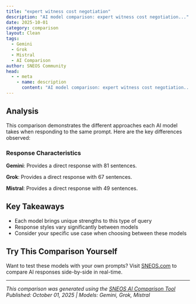 ```yaml
---
title: "expert witness cost negotiation"
description: "AI model comparison: expert witness cost negotiation..."
date: 2025-10-01
category: comparison
layout: Clean
tags:
  - Gemini
  - Grok
  - Mistral
  - AI Comparison
author: SNEOS Community
head:
  - - meta
    - name: description
      content: "AI model comparison: expert witness cost negotiation..."
---
```


<ChatComparison
  title="expert witness cost negotiation"
  prompt="expert witness cost negotiation"
  :responses='{"Gemini": "Negotiating expert witness costs is a critical part of litigation, and requires a strategic approach. Here\u0027s a breakdown of how to effectively negotiate expert witness fees, covering preparation, negotiation tactics, and potential pitfalls:\n\n**I. Preparation is Key**\n\n* **Budget and Case Assessment:**\n * **Overall Budget:** Know your overall litigation budget and how much you can realistically allocate to expert witnesses.\n * **Case Value:** The value of your case and the complexity of the issues directly impact how much you can justify spending on expert testimony.\n * **Expert\u0027s Role:** Determine precisely what you need the expert to do: initial consultation, report preparation, deposition, testimony at trial. The scope of their engagement significantly affects the cost.\n * **Local Market Rates:** Research what other experts in the same field typically charge in your geographic area. You can consult with other attorneys, legal support services, or online databases (sometimes). Keep in mind that some experts in niche areas may be harder to find, so their rates may be higher.\n* **Review the Expert\u0027s Fee Schedule:**\n * Carefully analyze the expert\u0027s fee schedule *before* you formally retain them. Pay attention to:\n * **Hourly Rates:** Are they separate for different types of work (e.g., review of records, report writing, deposition preparation, courtroom testimony)? Are rates higher for travel or weekend/holiday work?\n * **Retainer Fees:** How much is required upfront, and is it refundable if the expert is not needed?\n * **Minimum Charges:** Are there minimum billing increments (e.g., 15-minute increments)?\n * **Expense Reimbursement:** What expenses are covered (travel, lodging, meals, photocopying, online research, etc.) and how are they documented? What are the limitations?\n * **Cancellation Policies:** What fees are charged if a deposition or trial is canceled or postponed? This is crucial.\n * **Payment Terms:** When are invoices due? What happens if they are not paid promptly? (Late fees, withdrawal from the case).\n * **Contingency Fees:** *Never* agree to contingency fees for expert witnesses. This is generally considered unethical and can invalidate the expert\u0027s testimony.\n* **Identify Potential Cost Drivers:**\n * **Volume of Documents:** A large volume of documents to review will significantly increase costs. Can you narrow the scope of the review or provide the expert with summaries or key excerpts?\n * **Complexity of the Issues:** Complex scientific or technical issues require more time for the expert to understand and explain.\n * **Length of Deposition/Trial Testimony:** Estimate how long the deposition and trial testimony are likely to take.\n * **Travel Requirements:** If the expert is located far away, travel expenses (airfare, lodging, meals, time) can be substantial.\n\n**II. Negotiation Tactics**\n\n* **Early Negotiation:** Negotiate fees *before* you formally retain the expert. Once they are actively working on the case, it\u0027s much harder to renegotiate.\n* **Open Communication and Transparency:** Be upfront about your budget limitations and the scope of work you need. Explain why you believe the proposed fees are too high.\n* **Focus on Specific Areas for Reduction:** Instead of simply asking for a general discount, target specific areas where you believe costs can be reduced:\n * **Hourly Rate:** \u0022Dr. Smith, your hourly rate for report writing is higher than the prevailing rate in this area. Would you consider a lower rate, especially given the volume of work involved?\u0022\n * **Travel Expenses:** \u0022Can we agree on a per diem for meals instead of reimbursing actual expenses? Can we book travel arrangements directly to control costs?\u0022\n * **Minimum Charges:** \u0022Would you be willing to bill in smaller increments than 15 minutes, especially for brief phone calls?\u0022\n * **Report Writing:** \u0022Could you provide a concise report focusing on the key issues, rather than a comprehensive analysis of every document?\u0022\n* **Alternative Fee Arrangements:**\n * **Flat Fee for Specific Tasks:** Consider a flat fee for report writing, deposition preparation, or other defined tasks. This provides cost certainty. Be very clear about the deliverables included in the flat fee.\n * **Phased Approach:** Break the expert\u0027s work into phases. Start with an initial consultation and preliminary report, and then decide whether to proceed with further work. This allows you to control costs and evaluate the expert\u0027s usefulness.\n * **Contingency on Settlement/Trial Result (AVOID):** As mentioned earlier, these are generally unethical and should be avoided.\n* **Highlight the Benefits of the Engagement:** Emphasize the benefits the expert will receive:\n * **Prestige:** \u0022This is a high-profile case that will enhance your reputation.\u0022\n * **Future Referrals:** \u0022We often use experts in similar cases and would be happy to refer you to other clients.\u0022\n * **Guaranteed Payment:** \u0022We have a track record of paying our experts promptly.\u0022\n* **\u0022Best and Final Offer\u0022:** If negotiations stall, consider making a \u0022best and final offer.\u0022 Be prepared to walk away if the expert is unwilling to compromise.\n* **Documentation:** Always document all fee agreements in writing, signed by both you and the expert. This avoids misunderstandings later on.\n\n**III. What to Do If Negotiation Fails**\n\n* **Consider a Different Expert:** If you cannot reach an agreement on fees, explore alternative experts who offer more reasonable rates. Don\u0027t sacrifice quality for price, but be mindful of your budget.\n* **Limit the Scope of the Expert\u0027s Work:** If you are committed to using a particular expert, try to limit the scope of their engagement to the most critical issues. This can reduce overall costs.\n* **Seek Court Approval:** In some cases, you may be able to seek court approval for expert witness fees, especially if the other side is challenging the reasonableness of the fees. However, this is usually done *after* the services have been rendered, and you don\u0027t want to be in a position where you can\u0027t afford to pay your expert.\n\n**IV. Common Pitfalls to Avoid**\n\n* **Waiting Too Long to Negotiate:** As mentioned, negotiate fees *before* the expert starts working on the case.\n* **Failing to Document the Agreement:** Always put the fee agreement in writing.\n* **Underestimating the Cost:** Be realistic about the time and effort required for the expert to complete their work.\n* **Paying Excessively for Credentials:** While expertise is important, don\u0027t overpay for unnecessary credentials or publications. Focus on finding an expert who can clearly explain the relevant issues to a judge and jury. A local expert with practical experience may be more effective than a nationally renowned expert with exorbitant fees.\n* **Ignoring Expense Reimbursement Policies:** Carefully review the expert\u0027s expense reimbursement policies to avoid unexpected charges.\n* **Not Monitoring the Expert\u0027s Time:** Regularly review the expert\u0027s invoices to ensure that they are billing accurately and efficiently. Don\u0027t be afraid to question charges that seem excessive or unclear.\n* **Disregarding the Expert\u0027s Reputation for Cost-Effectiveness:** Talk to other attorneys who have used the expert before to get a sense of their billing practices and overall cost-effectiveness.\n\n**Key Considerations Throughout the Process**\n\n* **Professionalism:** Maintain a professional and respectful tone throughout the negotiation process.\n* **Ethical Considerations:** Adhere to all applicable ethical rules regarding expert witness fees.\n* **Jurisdictional Rules:** Be aware of any local court rules or statutes that govern expert witness fees.\n\nBy carefully preparing, employing effective negotiation tactics, and avoiding common pitfalls, you can successfully manage expert witness costs while securing the best possible testimony for your case.\n", "Grok": "Negotiating the cost of an expert witness can be a delicate process, as their fees often reflect their specialized knowledge, experience, and the time they dedicate to a case. However, with a strategic approach, you can ensure that the costs are reasonable and aligned with your budget. Below are key steps and tips for negotiating the cost of an expert witness:\n\n---\n\n### 1. Understand the Role and Value of the Expert Witness\n - Determine why you need the expert witness and the specific expertise they bring to your case (e.g., medical, financial, engineering, etc.).\n - Recognize that their testimony or analysis could be pivotal to the outcome of your case, so prioritize quality over simply cutting costs.\n - Research the typical fees for experts in their field and geographic area to establish a baseline for negotiations.\n\n---\n\n### 2. Research and Compare Fees\n - Obtain quotes from multiple expert witnesses to understand the range of fees for similar services. Fees can vary widely depending on the expert\u0027s credentials, demand, and the complexity of the case.\n - Ask colleagues, attorneys, or professional networks for recommendations on experts who are reasonable in terms of cost and reliability.\n - Check if the expert has a fee schedule or standard rates for services like depositions, trial testimony, report writing, and consultations.\n\n---\n\n### 3. Request a Detailed Fee Structure\n - Ask the expert to break down their costs, including:\n - Hourly rates for research, report preparation, and consultations.\n - Flat fees for specific services (e.g., written reports or trial testimony).\n - Travel expenses, if applicable.\n - Retainer fees (if required).\n - Clarify whether there are additional charges for follow-up questions, revisions to reports, or last-minute changes in scheduling.\n\n---\n\n### 4. Discuss Scope of Work\n - Clearly define the scope of the expert\u2019s involvement to avoid unnecessary expenses. For example, do they need to prepare a full report, or is a verbal consultation sufficient?\n - Negotiate limits on billable hours for certain tasks, such as research or preparation, to control costs.\n - Ask if the expert can provide an estimate of the total time they anticipate spending on the case.\n\n---\n\n### 5. Negotiate the Fee\n - **Start with Transparency:** Explain your budget constraints upfront and ask if they can accommodate your needs.\n - **Offer a Flat Fee:** Some experts may agree to a flat fee for their services instead of an hourly rate, which can help you avoid unexpected costs.\n - **Request a Discount:** If the case is high-profile or could lead to repeat business, ask if they\u2019d consider a reduced rate.\n - **Phase the Work:** If the case is complex, propose breaking the work into phases with payment tied to deliverables (e.g., initial report, deposition, trial testimony).\n - **Ask About Retainer Adjustments:** If a retainer is required, negotiate a smaller upfront payment with the balance due upon completion of key tasks.\n\n---\n\n### 6. Address Travel and Miscellaneous Costs\n - If the expert needs to travel for depositions or trial, negotiate reimbursement terms (e.g., economy flights, reasonable lodging).\n - Confirm whether they charge for travel time and, if so, negotiate a lower rate for non-working hours.\n\n---\n\n### 7. Put Everything in Writing\n - Once a fee agreement is reached, draft a formal engagement letter or contract that outlines:\n - The scope of work.\n - The agreed-upon fee structure (hourly rates, flat fees, etc.).\n - Payment terms and deadlines.\n - Caps on hours or total costs, if applicable.\n - Policies on cancellations or rescheduling.\n - Ensure both parties sign the agreement to avoid misunderstandings later.\n\n---\n\n### 8. Maintain a Professional Relationship\n - Approach negotiations respectfully, acknowledging the expert\u2019s value and expertise.\n - Avoid overly aggressive bargaining, as it may sour the relationship or cause the expert to decline the engagement.\n - If costs remain a concern, consider whether a less experienced (but still qualified) expert or a consultant could suffice for certain tasks.\n\n---\n\n### Additional Tips:\n - **Timing Matters:** Engage the expert as early as possible to avoid rush fees or availability issues, which can drive up costs.\n - **Leverage Referrals:** Experts may offer a discount if referred by a trusted colleague or if they\u2019ve worked with you before.\n - **Consider Alternatives:** If an expert\u2019s fees are prohibitive, explore whether a university professor, retired professional, or lower-cost consultant can provide similar insights.\n\n---\n\n### Typical Costs of Expert Witnesses\nWhile costs vary widely, here\u2019s a general range based on the type of expert (as of recent data; adjust for inflation or local norms):\n - Medical Experts: $300\u2013$1,000\u002B per hour (e.g., doctors, surgeons).\n - Financial/Accounting Experts: $250\u2013$800 per hour.\n - Engineering/Technical Experts: $200\u2013$600 per hour.\n - Retainers: Often $2,000\u2013$5,000 upfront, depending on the case.\n\nKeep in mind that trial testimony often carries a premium (e.g., a full-day rate of $2,000\u2013$10,000).\n\n---\n\nBy following these steps, you can negotiate a fair price for an expert witness while ensuring their contribution adds value to your case. If you\u2019re working with an attorney, involve them in the negotiation process to leverage their experience and relationships with experts. If you have a specific type of expert or case in mind, let me know, and I can provide more tailored advice!", "Mistral": "Negotiating the cost of an expert witness involves several key steps to ensure you get the best value for your investment. Here are some strategies to help you through the process:\n\n### 1. **Understand the Market Rates**\n - **Research Industry Standards:** Look into the typical rates for expert witnesses in your specific field. This can give you a baseline for what to expect.\n - **Consult Legal Directories:** Websites like Martindale-Hubbell, ExpertPages, and others often list expert witnesses along with their rates.\n\n### 2. **Assess the Expert\u0027s Qualifications**\n - **Experience and Credentials:** Ensure the expert has the necessary qualifications and experience. Sometimes, a highly qualified expert may justify a higher fee.\n - **Reputation:** Check the expert\u0027s track record, including past cases and testimonials. A reputable expert might be worth the higher cost.\n\n### 3. **Negotiate the Scope of Work**\n - **Define Clear Deliverables:** Be specific about what you need from the expert. This could include written reports, depositions, trial testimony, etc.\n - **Time Commitment:** Negotiate the number of hours or days the expert will be required. This can help in managing costs.\n\n### 4. **Fee Structure**\n - **Hourly vs. Flat Rate:** Determine whether an hourly rate or a flat fee is more cost-effective for your needs.\n - **Retainer Fees:** Some experts may require a retainer fee. Negotiate the amount and terms of the retainer.\n\n### 5. **Travel and Expenses**\n - **Travel Costs:** Negotiate travel expenses, including airfare, accommodation, and per diem.\n - **Reimbursement Policies:** Ensure there is a clear policy on reimbursement for any additional expenses.\n\n### 6. **Payment Terms**\n - **Payment Schedule:** Negotiate the payment schedule, such as upfront payments, milestone payments, or payments upon completion.\n - **Invoicing:** Agree on the invoicing process and ensure it aligns with your budgeting and accounting practices.\n\n### 7. **Contract Terms**\n - **Cancellation Policy:** Negotiate terms for cancellation fees in case the expert\u0027s services are no longer needed.\n - **Confidentiality:** Ensure the contract includes confidentiality clauses to protect sensitive information.\n\n### 8. **Alternative Experts**\n - **Compare Quotes:** Get quotes from multiple experts to compare rates and services.\n - **Negotiate with Alternatives:** Use quotes from other experts as leverage in your negotiations.\n\n### 9. **Value-Added Services**\n - **Additional Services:** Negotiate for additional services such as preliminary consultations, document reviews, or training sessions.\n - **Discounts:** Ask for discounts for long-term engagements or multiple services.\n\n### 10. **Communication and Transparency**\n - **Open Communication:** Maintain open and transparent communication throughout the negotiation process.\n - **Document Everything:** Keep a record of all agreements and communications to avoid misunderstandings later.\n\n### Example Negotiation Script\n\n**You:** \u0022Thank you for providing your fee schedule. I\u0027ve done some research and found that the industry standard for similar services is around $X per hour. Given your expertise, I understand your rate is $Y per hour. However, considering the scope of our project and the potential for long-term engagement, would you be open to discussing a slightly adjusted rate?\u0022\n\n**Expert:** \u0022I appreciate your understanding of the market rates. While my rate is $Y per hour, I can offer a discounted rate of $Z per hour for a long-term engagement. Additionally, I can provide a flat fee for the entire project if that works better for your budget.\u0022\n\n**You:** \u0022That sounds reasonable. Could we also discuss the travel expenses and reimbursement policies? I\u0027d like to ensure we have a clear understanding of all costs involved.\u0022\n\nBy following these steps and maintaining a professional and respectful approach, you can effectively negotiate the cost of an expert witness while ensuring you get the best value for your investment."}' 
  published-date="22:23"
/>

## Analysis

This comparison demonstrates the different approaches each AI model takes when responding to the same prompt. Here are the key differences observed:

### Response Characteristics

**Gemini**: Provides a direct response with 81 sentences. 

**Grok**: Provides a direct response with 67 sentences. 

**Mistral**: Provides a direct response with 49 sentences. 

## Key Takeaways

- Each model brings unique strengths to this type of query
- Response styles vary significantly between models
- Consider your specific use case when choosing between these models

## Try This Comparison Yourself

Want to test these models with your own prompts? Visit [SNEOS.com](https://sneos.com) to compare AI responses side-by-side in real-time.

---

*This comparison was generated using the [SNEOS AI Comparison Tool](https://sneos.com)*
*Published: October 01, 2025 | Models: Gemini, Grok, Mistral*
